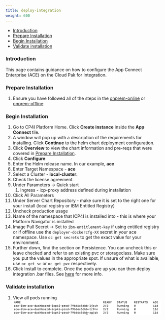 ```yaml
---
title: deploy-integration
weight: 600
---
```


- [Introduction](#introduction)
- [Prepare Installation](#prepare-installation)
- [Begin Installation](#begin-installation)
- [Validate installation](#validate-installation)

### Introduction
This page contains guidance on how to configure the App Connect Enterprise (ACE) on the Cloud Pak for Integration.

### Prepare Installation

1. Ensure you have followed all of the steps in the [onprem-online](../onprem-online) or [onprem-offline](../onprem-offile)

### Begin Installation
1. Go to CP4I Platform Home. Click **Create instance** inside the **App Connect** tile.    
1. A window will pop up with a description of the requirements for installing. Click **Continue** to the helm chart deployment configuration.
  2. Click **Overview** to view the chart information and pre-reqs that were covered in [Prepare Installation](#prepare-installation).
3. Click **Configure**
4. Enter the Helm release name. In our example, **ace**
5. Enter Target Namespace - **ace**
6. Select a Cluster - **local-cluster**.
7. Check the license agreement.
8. Under Parameters -> Quick start
   1. Ingress - icp-proxy address defined during installation   
9.  Click All Parameters
10. Under Server Chart Repository - make sure it is set to the right one for your install (local registry or IBM Entitled Registry)
10. Uncheck production usage
11. Name of the namespace that ICP4I is installed into - this is where your Platform Navigator is installed
12. Image Pull Secret -> Set to `ibm-entitlement-key` if using entitled registry or if offline use the `deployer-dockercfg-XX` secret in your ace namespace.  Use `oc get secrets` to get the exact value for your environment.
13. Further down, find the section on Persistence. You can uncheck this or leave checked and refer to an existing pvc or storageclass.  Make sure you put the values in the appropriate spot.  If unsure of what is available, use `oc get sc` or `oc get pvc` respectively.
14. Click Install to complete.  Once the pods are up you can then deploy integration .bar files.  See [here](https://www.ibm.com/support/knowledgecenter/SSTTDS_11.0.0/com.ibm.ace.icp.doc/icp0015_.htm) for more info.

### Validate installation    

1. View all pods running
    ![](4.ace-pods.png)

